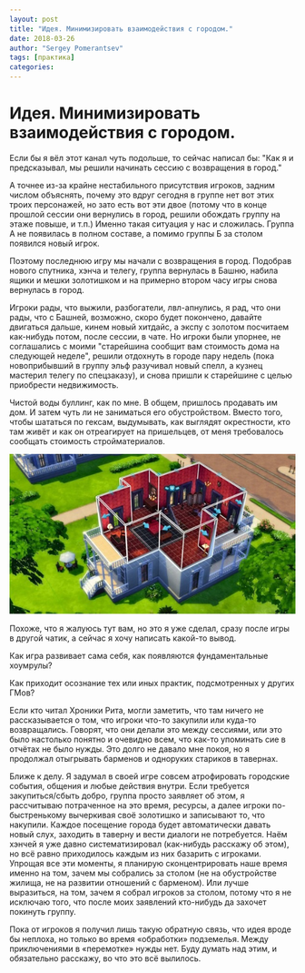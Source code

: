 ```yaml
---
layout: post
title: "Идея. Минимизировать взаимодействия с городом."
date: 2018-03-26
author: "Sergey Pomerantsev"
tags: [практика]
categories:
---
```


# Идея. Минимизировать взаимодействия с городом.

Если бы я вёл этот канал чуть подольше, то сейчас написал бы: "Как я и предсказывал, мы решили начинать сессию с возвращения в город."

А точнее из-за крайне нестабильного присутствия игроков, задним числом объяснять, почему это вдруг сегодня в группе нет вот этих троих персонажей, но зато есть вот эти двое (потому что в конце прошлой сессии они вернулись в город, решили обождать группу на этаже повыше, и т.п.) Именно такая ситуация у нас и сложилась. Группа А не появилась в полном составе, а помимо группы Б за столом появился новый игрок.

Поэтому последнюю игру мы начали с возвращения в город. Подобрав нового спутника, хэнча и телегу, группа вернулась в Башню, набила ящики и мешки золотишком и на примерно втором часу игры снова вернулась в город.

Игроки рады, что выжили, разбогатели, лвл-апнулись, я рад, что они рады, что с Башней, возможно, скоро будет покончено, давайте двигаться дальше, кинем новый хитдайс, а экспу с золотом посчитаем как-нибудь потом, после сессии, в чате. Но игроки были упорнее, не соглашались с моими "старейшина сообщит вам стоимость дома на следующей неделе", решили отдохнуть в городе пару недель (пока новоприбывший в группу эльф разучивал новый спелл, а кузнец мастерил телегу по спецзаказу), и снова пришли к старейшине с целью приобрести недвижимость.

Чистой воды буллинг, как по мне. В общем, пришлось продавать им дом. И затем чуть ли не заниматься его обустройством. Вместо того, чтобы шататься по гексам, выдумывать, как выглядят окрестности, кто там живёт и как он отреагирует на пришельцев, от меня требовалось сообщать стоимость стройматериалов. 

![](/assets/images/_house_bulling.jpg)

Похоже, что я жалуюсь тут вам, но это я уже сделал, сразу после игры в другой чатик, а сейчас я хочу написать какой-то вывод.

Как игра развивает сама себя, как появляются фундаментальные хоумрулы?

Как приходит осознание тех или иных практик, подсмотренных у других ГМов?

Если кто читал Хроники Рита, могли заметить, что там ничего не рассказывается о том, что игроки что-то закупили или куда-то возвращались. Говорят, что они делали это между сессиями, или это было настолько понятно и очевидно всем, что как-то упоминать сие в отчётах не было нужды. Это долго не давало мне покоя, но я продолжал отыгрывать барменов и одноруких стариков в тавернах.

Ближе к делу. Я задумал в своей игре совсем атрофировать городские события, общения и любые действия внутри. Если требуется закупиться/сбыть добро, группа просто заявляет об этом, я рассчитываю потраченное на это время, ресурсы, а далее игроки по-быстренькому вычеркивая своё золотишко и записывают то, что накупили. Каждое посещение города будет автоматически давать новый слух, заходить в таверну и вести диалоги не потребуется. Наём хэнчей я уже давно систематизировал (как-нибудь расскажу об этом), но всё равно приходилось каждым из них базарить с игроками. Упрощая все эти моменты, я планирую сконцентрировать наше время именно на том, зачем мы собрались за столом (не на обустройстве жилища, не на развитии отношений с барменом). Или лучше выразиться, на том, зачем я собрал игроков за столом, потому что я не исключаю того, что после моих заявлений кто-нибудь да захочет покинуть группу.

Пока от игроков я получил лишь такую обратную связь, что идея вроде бы неплоха, но только во время «обработки» подземелья. Между приключениями в «перемотке» нужды нет. Буду думать над этим, и обязательно расскажу, во что это всё вылилось.
